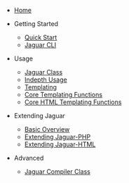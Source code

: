 * [Home](/)

* Getting Started
  * [Quick Start](quickstart.md)
  <!---* [Basic Usage](basicusage.md)--->
  * [Jaguar CLI](jaguar-cli.md)

* Usage
  * [Jaguar Class](jaguar.md)
  * [Indepth Usage](usage.md)
  * [Templating](templating.md)
  * [Core Templating Functions](php-templating.md)
  * [Core HTML Templating Functions](html-templating.md)

* Extending Jaguar
  * [Basic Overview](basic-expanding.md)
  * [Extending Jaguar-PHP](extending-php.md)
  * [Extending Jaguar-HTML](extending-html.md)

* Advanced
  * [Jaguar Compiler Class](jaguar-compiler.md)
